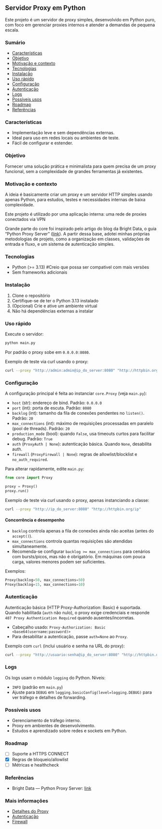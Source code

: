## Servidor Proxy em Python

Este projeto é um servidor de proxy simples, desenvolvido em Python puro, com foco em gerenciar proxies internos e atender a demandas de pequena escala.

### Sumário

- [Características](#características)
- [Objetivo](#objetivo)
- [Motivação e contexto](#motivação-e-contexto)
- [Tecnologias](#tecnologias)
- [Instalação](#instalação)
- [Uso rápido](#uso-rápido)
- [Configuração](#configuração)
- [Autenticação](#autenticação)
- [Logs](#logs)
- [Possíveis usos](#possíveis-usos)
- [Roadmap](#roadmap)
- [Referências](#referências)

### Características

- Implementação leve e sem dependências externas.
- Ideal para uso em redes locais ou ambientes de teste.
- Fácil de configurar e estender.

### Objetivo

Fornecer uma solução prática e minimalista para quem precisa de um proxy funcional, sem a complexidade de grandes ferramentas já existentes.

### Motivação e contexto

A ideia é basicamente criar um proxy e um servidor HTTP simples usando apenas Python, para estudos, testes e necessidades internas de baixa complexidade.

Este projeto é utilizado por uma aplicação interna: uma rede de proxies conectados via VPN

Grande parte do core foi inspirado pelo artigo do blog da Bright Data, o guia “Python Proxy Server” ([link](https://brightdata.com.br/blog/proxies-101/python-proxy-server)). A partir dessa base, adotei minhas próprias metodologias de projeto, como a organização em classes, validações de entrada e fluxo, e um sistema de autenticação simples.

### Tecnologias

- Python (>= 3.13) #Creio que possa ser compativel com mais versões
- Sem frameworks adicionais

### Instalação

1. Clone o repositório
2. Certifique-se de ter o Python 3.13 instalado
3. (Opcional) Crie e ative um ambiente virtual
4. Não há dependências externas a instalar

### Uso rápido

Execute o servidor:

```bash
python main.py
```

Por padrão o proxy sobe em `0.0.0.0:8080`.

Exemplo de teste via curl usando o proxy:

```bash
curl --proxy "http://admin:admin@ip_do_server:8080" "http://httpbin.org/ip"
```

### Configuração

A configuração principal é feita ao instanciar `core.Proxy` (veja `main.py`):

- `host` (str): endereço de bind. Padrão: `0.0.0.0`
- `port` (int): porta de escuta. Padrão: `8080`
- `backlog` (int): tamanho da fila de conexões pendentes no `listen()`. Padrão: `20`
- `max_connections` (int): máximo de requisições processadas em paralelo (pool de threads). Padrão: `20`
- `production_mode` (bool): quando `False`, usa timeouts curtos para facilitar debug. Padrão: `True`
- `auth` (`ProxyAuth | None`): autenticação básica. Quando `None`, desabilita auth.
- `firewall` (`ProxyFirewall | None`): regras de allowlist/blocklist e `no_auth_required`.

Para alterar rapidamente, edite `main.py`:

```python
from core import Proxy

proxy = Proxy()
proxy.run()
```

Exemplo de teste via curl usando o proxy, apenas instanciando a classe:

```bash
curl --proxy "http://ip_do_server:8080" "http://httpbin.org/ip"
```

#### Concorrência e desempenho

- `backlog` controla apenas a fila de conexões ainda não aceitas (antes do `accept()`).
- `max_connections` controla quantas requisições são atendidas simultaneamente.
- Recomenda-se configurar `backlog >= max_connections` para cenários com bursts/picos, mas não é obrigatório. Em máquinas com pouca carga, valores menores podem ser suficientes.

Exemplos:

```python
Proxy(backlog=50, max_connections=50)
Proxy(backlog=15, max_connections=10)
```

### Autenticação

Autenticação básica (HTTP Proxy-Authorization: Basic) é suportada. Quando habilitada (`auth` não nulo), o proxy exige credenciais e responde `407 Proxy Authentication Required` quando ausentes/incorretas.

- Cabeçalho usado: `Proxy-Authorization: Basic <base64(username:password)>`
- Para desabilitar a autenticação, passe `auth=None` ao `Proxy`.

Exemplo com `curl` (inclui usuário e senha na URL do proxy):

```bash
curl --proxy "http://usuario:senha@ip_do_server:8080" "http://httpbin.org/ip"
```

### Logs

Os logs usam o módulo `logging` do Python. Níveis:

- `INFO` (padrão em `main.py`)
- Ajuste para `DEBUG` em `logging.basicConfig(level=logging.DEBUG)` para ver tráfego e detalhes de forwarding.

### Possíveis usos

- Gerenciamento de tráfego interno.
- Proxy em ambientes de desenvolvimento.
- Estudos e aprendizado sobre redes e sockets em Python.

### Roadmap

- [ ] Suporte a HTTPS CONNECT
- [x] Regras de bloqueio/allowlist
- [ ] Métricas e healthcheck

### Referências

- Bright Data — Python Proxy Server: [link](https://brightdata.com.br/blog/proxies-101/python-proxy-server)

### Mais informações

- [Detalhes do Proxy](docs/proxy.md)
- [Autenticação](docs/auth.md)
- [Firewall](docs/firewall.md)